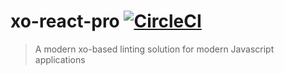 # xo-react-pro [![CircleCI](https://circleci.com/gh/Bashkir15/xo-react-pro.svg?style=svg)](https://circleci.com/gh/Bashkir15/xo-react-pro)

> A modern xo-based linting solution for modern Javascript applications